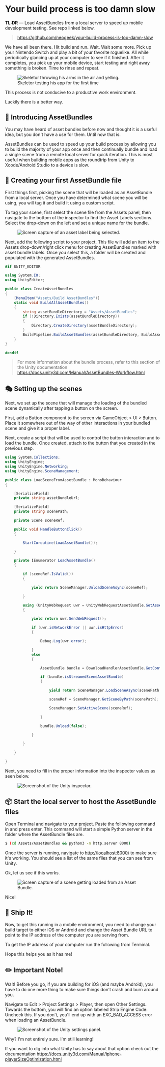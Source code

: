 # Your build process is too damn slow

**TL:DR** — Load AssetBundles from a local server to speed up mobile development testing. See repo linked below.

> <https://github.com/neogeek/your-build-process-is-too-damn-slow>

We have all been there. Hit build and run. Wait. Wait some more. Pick up your Nintendo Switch and play a bit of your favorite roguelike. All while periodically glancing up at your computer to see if it finished. After it completes, you pick up your mobile device, start testing and right away something is broken. Time to rinse and repeat.

<div class="images">
  <figure>
    <img src="https://media.giphy.com/media/v1.Y2lkPTc5MGI3NjExNXV2NjBhbmp0a2VjczF6YmVibzV2NjZkbHd3NWt0Z2k5dmdma2x1bSZlcD12MV9pbnRlcm5hbF9naWZfYnlfaWQmY3Q9Zw/5XPb0FvIqylqg/giphy.gif" alt="Skeletor throwing his arms in the air and yelling." />
    <figcaption>Skeletor testing his app for the first time</figcaption>
  </figure>
</div>

This process is not conducive to a productive work environment.

Luckily there is a better way.

## 🎉 Introducing AssetBundles

You may have heard of asset bundles before now and thought it is a useful idea, but you don't have a use for them. Until now that is.

AssetBundles can be used to speed up your build process by allowing you to build the majority of your app once and then continually bundle and load a single scene from a remote local server for quick iteration. This is most useful when building mobile apps as the roundtrip from Unity to Xcode/Android Studio to a device is slow.

## 🔨 Creating your first AssetBundle file

First things first, picking the scene that will be loaded as an AssetBundle from a local server. Once you have determined what scene you will be using, you will tag it and build it using a custom script.

To tag your scene, first select the scene file from the Assets panel, then navigate to the bottom of the inspector to find the Asset Labels sections. Select the drop-down on the left and set a unique name for the bundle.

<div class="images">
  <figure>
    <img src="/images/your-build-process-is-too-damn-slow/asset-labels.gif" alt="Screen capture of an asset label being selected." />
  </figure>
</div>

Next, add the following script to your project. This file will add an item to the Assets drop-down/right click menu for creating AssetBundles marked with asset bundle labels. Once you select this, a folder will be created and populated with the generated AssetBundles.

```csharp
#if UNITY_EDITOR

using System.IO;
using UnityEditor;

public class CreateAssetBundles
{
    [MenuItem("Assets/Build AssetBundles")]
    static void BuildAllAssetBundles()
    {
        string assetBundleDirectory = "Assets/AssetBundles";
        if (!Directory.Exists(assetBundleDirectory))
        {
            Directory.CreateDirectory(assetBundleDirectory);
        }
        BuildPipeline.BuildAssetBundles(assetBundleDirectory, BuildAssetBundleOptions.None, EditorUserBuildSettings.activeBuildTarget);
    }
}

#endif
```

> For more information about the bundle process, refer to this section of the Unity documentation <https://docs.unity3d.com/Manual/AssetBundles-Workflow.html>

## 🎭 Setting up the scenes

Next, we set up the scene that will manage the loading of the bundled scene dynamically after tapping a button on the screen.

First, add a Button component to the screen via GameObject > UI > Button. Place it somewhere out of the way of other interactions in your bundled scene and give it a proper label.

Next, create a script that will be used to control the button interaction and to load the bundle. Once created, attach to the button that you created in the previous step.

```csharp
using System.Collections;
using UnityEngine;
using UnityEngine.Networking;
using UnityEngine.SceneManagement;

public class LoadSceneFromAssetBundle : MonoBehaviour
{

    [SerializeField]
    private string assetBundleUrl;

    [SerializeField]
    private string scenePath;

    private Scene sceneRef;

    public void HandleButtonClick()
    {

        StartCoroutine(LoadAssetBundle());

    }

    private IEnumerator LoadAssetBundle()
    {

        if (sceneRef.IsValid())
        {

            yield return SceneManager.UnloadSceneAsync(sceneRef);

        }

        using (UnityWebRequest uwr = UnityWebRequestAssetBundle.GetAssetBundle(assetBundleUrl))
        {

            yield return uwr.SendWebRequest();

            if (uwr.isNetworkError || uwr.isHttpError)
            {

                Debug.Log(uwr.error);

            }
            else
            {

                AssetBundle bundle = DownloadHandlerAssetBundle.GetContent(uwr);

                if (bundle.isStreamedSceneAssetBundle)
                {

                    yield return SceneManager.LoadSceneAsync(scenePath, LoadSceneMode.Additive);

                    sceneRef = SceneManager.GetSceneByPath(scenePath);

                    SceneManager.SetActiveScene(sceneRef);

                }

                bundle.Unload(false);

            }

        }

    }

}
```

Next, you need to fill in the proper information into the inspector values as seen below.

<div class="images">
  <figure>
    <img src="/images/your-build-process-is-too-damn-slow/load-scene-from-asset-bundle.png" alt="Screenshot of the Unity inspector." />
  </figure>
</div>

## 📦 Start the local server to host the AssetBundle files

Open Terminal and navigate to your project. Paste the following command in and press enter. This command will start a simple Python server in the folder where the AssetBundle files are.

```bash
$ (cd Assets/AssetBundles && python3 -m http.server 8000)
```

Once the server is running, navigate to <http://localhost:8000/> to make sure it's working. You should see a list of the same files that you can see from Unity.

Ok, let us see if this works.

<div class="images">
  <figure>
    <img src="/images/your-build-process-is-too-damn-slow/demo.gif" alt="Screen capture of a scene getting loaded from an Asset Bundle." />
  </figure>
</div>

Nice!

## 🚢 Ship It!

Now, to get this running in a mobile environment, you need to change your build target to either iOS or Android and change the Asset Bundle URL to point to the IP address of the computer you are serving from.

To get the IP address of your computer run the following from Terminal.

Hope this helps you as it has me!

## ✏️ Important Note!

Wait! Before you go, if you are building for iOS (and maybe Android), you have to do one more thing to make sure things don't crash and burn around you.

Navigate to Edit > Project Settings > Player, then open Other Settings. Towards the bottom, you will find an option labeled Strip Engine Code. Uncheck this. If you don't, you'll end up with an EXC_BAD_ACCESS error when loading an AssetBundle.

<div class="images">
  <figure>
    <img src="/images/your-build-process-is-too-damn-slow/settings.png" alt="Screenshot of the Unity settings panel." />
  </figure>
</div>

Why? I'm not entirely sure. I'm still learning!

If you want to dig into what Unity has to say about that option check out the documentation <https://docs.unity3d.com/Manual/iphone-playerSizeOptimization.html>
